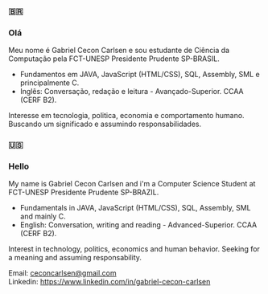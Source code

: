 ### :brazil: 
### Olá

 Meu nome é Gabriel Cecon Carlsen e sou estudante de Ciência da Computação pela FCT-UNESP Presidente Prudente SP-BRASIL.

- Fundamentos em JAVA, JavaScript (HTML/CSS), SQL, Assembly, SML e principalmente C.
- Inglês: Conversação, redação e leitura - Avançado-Superior. CCAA (CERF B2).

 Interesse em tecnologia, politica, economia e comportamento humano. Buscando um significado e assumindo responsabilidades.


### :us:
### Hello

 My name is Gabriel Cecon Carlsen and i'm a Computer Science Student at FCT-UNESP Presidente Prudente SP-BRAZIL.

- Fundamentals in JAVA, JavaScript (HTML/CSS), SQL, Assembly, SML and mainly C.
- English: Conversation, writing and reading - Advanced-Superior. CCAA (CERF B2).

Interest in technology, politics, economics and human behavior. Seeking for a meaning and assuming responsability.

Email: ceconcarlsen@gmail.com  
Linkedin: https://www.linkedin.com/in/gabriel-cecon-carlsen 


    
  

